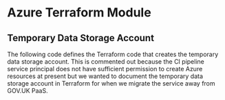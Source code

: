 # Azure Terraform Module

## Temporary Data Storage Account

The following code defines the Terraform code that creates the temporary data storage account.
This is commented out because the CI pipeline service principal does not have sufficient permission
to create Azure resources at present but we wanted to document the temporary data storage account
in Terraform for when we migrate the service away from GOV.UK PaaS.
